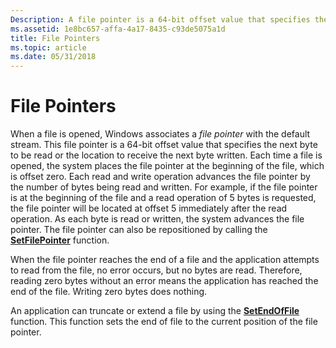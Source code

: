 ```yaml
---
Description: A file pointer is a 64-bit offset value that specifies the next byte to be read or the location to receive the next byte written.
ms.assetid: 1e8bc657-affa-4a17-8435-c93de5075a1d
title: File Pointers
ms.topic: article
ms.date: 05/31/2018
---
```


# File Pointers

When a file is opened, Windows associates a *file pointer* with the default stream. This file pointer is a 64-bit offset value that specifies the next byte to be read or the location to receive the next byte written. Each time a file is opened, the system places the file pointer at the beginning of the file, which is offset zero. Each read and write operation advances the file pointer by the number of bytes being read and written. For example, if the file pointer is at the beginning of the file and a read operation of 5 bytes is requested, the file pointer will be located at offset 5 immediately after the read operation. As each byte is read or written, the system advances the file pointer. The file pointer can also be repositioned by calling the [**SetFilePointer**](/windows/desktop/api/FileAPI/nf-fileapi-setfilepointer) function.

When the file pointer reaches the end of a file and the application attempts to read from the file, no error occurs, but no bytes are read. Therefore, reading zero bytes without an error means the application has reached the end of the file. Writing zero bytes does nothing.

An application can truncate or extend a file by using the [**SetEndOfFile**](/windows/desktop/api/FileAPI/nf-fileapi-setendoffile) function. This function sets the end of file to the current position of the file pointer.

 

 



